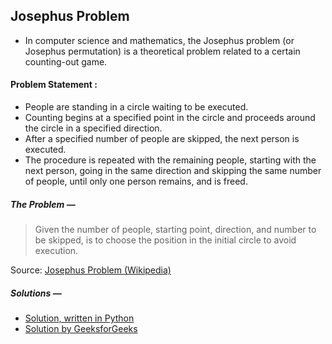  Josephus Problem
 -
 
 * In computer science and mathematics, the Josephus problem (or Josephus permutation) is a theoretical problem related to a certain counting-out game.

#### Problem Statement :
 * People are standing in a circle waiting to be executed.
 * Counting begins at a specified point in the circle and proceeds around the circle in a specified direction. 
 * After a specified number of people are skipped, the next person is executed. 
 * The procedure is repeated with the remaining people, starting with the next person, going in the same direction and skipping the same number of people, until only one person remains, and is freed.

##### The Problem — 
> Given the number of people, starting point, direction, and number to be skipped, is to choose the position in the initial circle to avoid execution. 

Source: [Josephus Problem (Wikipedia)](https://en.wikipedia.org/wiki/Josephus_problem)


##### Solutions —
* 	[Solution, written in Python](./josephus.py)  
*	[Solution by GeeksforGeeks](https://www.geeksforgeeks.org/josephus-problem-set-1-a-on-solution/)

